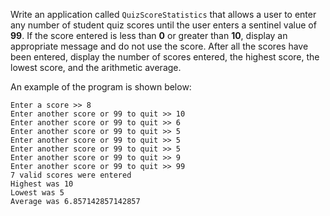 Write an application called `QuizScoreStatistics` that allows a user to enter any number of student quiz scores until the user enters a sentinel value of **99**. If the score entered is less than **0** or greater than **10**, display an appropriate message and do not use the score. After all the scores have been entered, display the number of scores entered, the highest score, the lowest score, and the arithmetic average.

An example of the program is shown below: 
```
Enter a score >> 8
Enter another score or 99 to quit >> 10
Enter another score or 99 to quit >> 6
Enter another score or 99 to quit >> 5
Enter another score or 99 to quit >> 5
Enter another score or 99 to quit >> 5
Enter another score or 99 to quit >> 9
Enter another score or 99 to quit >> 99
7 valid scores were entered
Highest was 10
Lowest was 5
Average was 6.857142857142857
```

